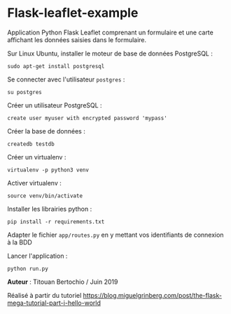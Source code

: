 # Flask-leaflet-example

Application Python Flask Leaflet comprenant un formulaire et une carte affichant les données saisies dans le formulaire.

Sur Linux Ubuntu, installer le moteur de base de données PostgreSQL :

`sudo apt-get install postgresql`

Se connecter avec l'utilisateur ``postgres`` :

`su postgres`

Créer un utilisateur PostgreSQL :

`create user myuser with encrypted password 'mypass'`

Créer la base de données :

`createdb testdb`

Créer un virtualenv :

`virtualenv -p python3 venv`

Activer virtualenv :

`source venv/bin/activate`

Installer les librairies python :

`pip install -r requirements.txt`

Adapter le fichier `app/routes.py` en y mettant vos identifiants de connexion à la BDD

Lancer l'application :

`python run.py`

**Auteur** : Titouan Bertochio / Juin 2019

Réalisé à partir du tutoriel https://blog.miguelgrinberg.com/post/the-flask-mega-tutorial-part-i-hello-world
